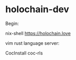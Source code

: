 # holochain-dev

Begin: 

nix-shell https://holochain.love

vim rust language server:

CocInstall coc-rls 
